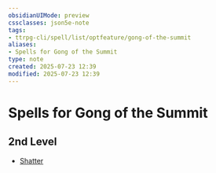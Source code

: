 ```yaml
---
obsidianUIMode: preview
cssclasses: json5e-note
tags:
- ttrpg-cli/spell/list/optfeature/gong-of-the-summit
aliases:
- Spells for Gong of the Summit
type: note
created: 2025-07-23 12:39
modified: 2025-07-23 12:39
---
```

# Spells for Gong of the Summit

## 2nd Level

- [Shatter](/03_Mechanics/CLI/spells/shatter-xphb.md "XPHB")